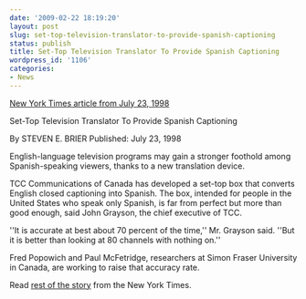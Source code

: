 ```yaml
---
date: '2009-02-22 18:19:20'
layout: post
slug: set-top-television-translator-to-provide-spanish-captioning
status: publish
title: Set-Top Television Translator To Provide Spanish Captioning
wordpress_id: '1106'
categories:
- News
---
```


[New York Times article from July 23, 1998](http://query.nytimes.com/gst/fullpage.html?res=9C00E7DD1539F930A15754C0A96E958260)

Set-Top Television Translator To Provide Spanish Captioning

By STEVEN E. BRIER
Published: July 23, 1998

English-language television programs may gain a stronger foothold among Spanish-speaking viewers, thanks to a new translation device.

TCC Communications of Canada has developed a set-top box that converts English closed captioning into Spanish. The box, intended for people in the United States who speak only Spanish, is far from perfect but more than good enough, said John Grayson, the chief executive of TCC.

''It is accurate at best about 70 percent of the time,'' Mr. Grayson said. ''But it is better than looking at 80 channels with nothing on.''

Fred Popowich and Paul McFetridge, researchers at Simon Fraser University in Canada, are working to raise that accuracy rate.

Read [rest of the story](http://query.nytimes.com/gst/fullpage.html?res=9C00E7DD1539F930A15754C0A96E958260) from the New York Times.



